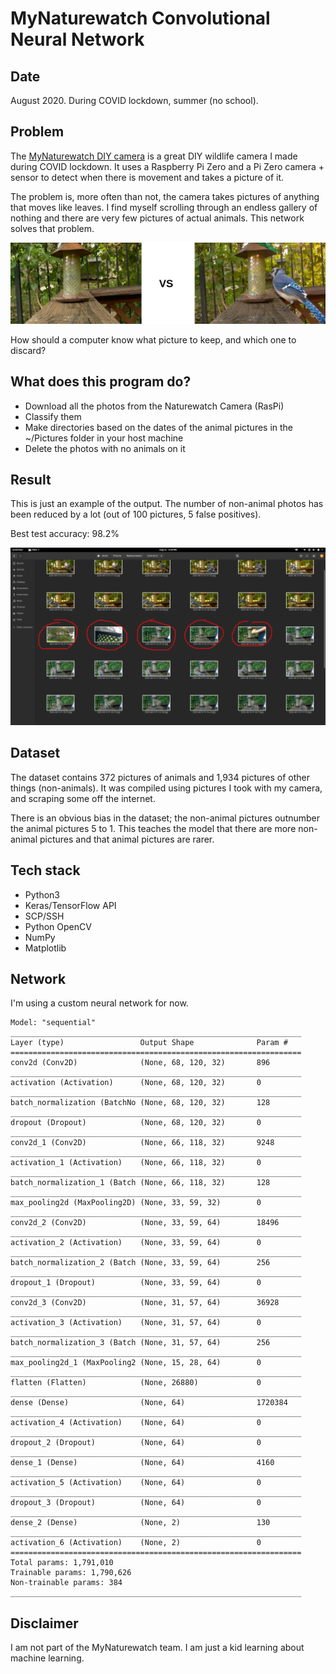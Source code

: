 # MyNaturewatch Convolutional Neural Network

## Date 

August 2020. During COVID lockdown, summer (no school).

## Problem

The [MyNaturewatch DIY camera](https://mynaturewatch.net/daylight-camera-instructions) is a great DIY wildlife camera I made during COVID lockdown. It uses a Raspberry Pi Zero and a Pi Zero camera + sensor to detect when there is movement and takes a picture of it. 

The problem is, more often than not, the camera takes pictures of anything that moves like leaves. I find myself scrolling through an endless gallery of nothing and there are very few pictures of actual animals. This network solves that problem.

![vs](docs/comparison.png)

How should a computer know what picture to keep, and which one to discard?

## What does this program do?

- Download all the photos from the Naturewatch Camera (RasPi)
- Classify them
- Make directories based on the dates of the animal pictures in the ~/Pictures folder in your host machine
- Delete the photos with no animals on it

## Result

This is just an example of the output. The number of non-animal photos has been reduced by a lot (out of 100 pictures, 5 false positives).

Best test accuracy: 98.2%

![output](docs/files.png)

## Dataset

The dataset contains 372 pictures of animals and 1,934 pictures of other things (non-animals). It was compiled using pictures I took with my camera, and scraping some off the internet.

There is an obvious bias in the dataset; the non-animal pictures outnumber the animal pictures 5 to 1. This teaches the model that there are more non-animal pictures and that animal pictures are rarer.

## Tech stack

- Python3
- Keras/TensorFlow API
- SCP/SSH
- Python OpenCV
- NumPy
- Matplotlib

## Network

I'm using a custom neural network for now.

```
Model: "sequential"
_________________________________________________________________
Layer (type)                 Output Shape              Param #   
=================================================================
conv2d (Conv2D)              (None, 68, 120, 32)       896       
_________________________________________________________________
activation (Activation)      (None, 68, 120, 32)       0         
_________________________________________________________________
batch_normalization (BatchNo (None, 68, 120, 32)       128       
_________________________________________________________________
dropout (Dropout)            (None, 68, 120, 32)       0         
_________________________________________________________________
conv2d_1 (Conv2D)            (None, 66, 118, 32)       9248      
_________________________________________________________________
activation_1 (Activation)    (None, 66, 118, 32)       0         
_________________________________________________________________
batch_normalization_1 (Batch (None, 66, 118, 32)       128       
_________________________________________________________________
max_pooling2d (MaxPooling2D) (None, 33, 59, 32)        0         
_________________________________________________________________
conv2d_2 (Conv2D)            (None, 33, 59, 64)        18496     
_________________________________________________________________
activation_2 (Activation)    (None, 33, 59, 64)        0         
_________________________________________________________________
batch_normalization_2 (Batch (None, 33, 59, 64)        256       
_________________________________________________________________
dropout_1 (Dropout)          (None, 33, 59, 64)        0         
_________________________________________________________________
conv2d_3 (Conv2D)            (None, 31, 57, 64)        36928     
_________________________________________________________________
activation_3 (Activation)    (None, 31, 57, 64)        0         
_________________________________________________________________
batch_normalization_3 (Batch (None, 31, 57, 64)        256       
_________________________________________________________________
max_pooling2d_1 (MaxPooling2 (None, 15, 28, 64)        0         
_________________________________________________________________
flatten (Flatten)            (None, 26880)             0         
_________________________________________________________________
dense (Dense)                (None, 64)                1720384   
_________________________________________________________________
activation_4 (Activation)    (None, 64)                0         
_________________________________________________________________
dropout_2 (Dropout)          (None, 64)                0         
_________________________________________________________________
dense_1 (Dense)              (None, 64)                4160      
_________________________________________________________________
activation_5 (Activation)    (None, 64)                0         
_________________________________________________________________
dropout_3 (Dropout)          (None, 64)                0         
_________________________________________________________________
dense_2 (Dense)              (None, 2)                 130       
_________________________________________________________________
activation_6 (Activation)    (None, 2)                 0         
=================================================================
Total params: 1,791,010
Trainable params: 1,790,626
Non-trainable params: 384
_________________________________________________________________
```

## Disclaimer

I am not part of the MyNaturewatch team. I am just a kid learning about machine learning.